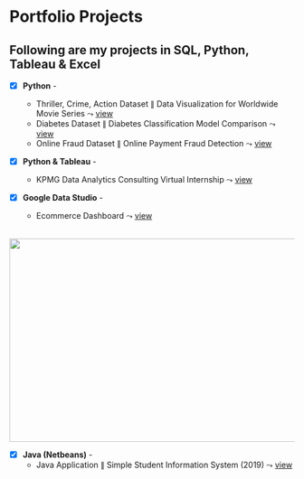 # Portfolio Projects
## Following are my projects in SQL, Python, Tableau & Excel

- [x] **Python** - 
    * Thriller, Crime, Action Dataset $\parallel$ Data Visualization for Worldwide Movie Series $\leadsto$ [view](https://github.com/seuwenfei/Data-visualization-for-worldwide-movie-series)
    * Diabetes Dataset $\parallel$ Diabetes Classification Model Comparison $\leadsto$ [view](https://github.com/seuwenfei/Diabetes-classification-model-comparison)
    * Online Fraud Dataset $\parallel$ Online Payment Fraud Detection $\leadsto$ [view](https://github.com/seuwenfei/Online-payment-fraud-detection/blob/main/online-payment-fraud-detection.ipynb)
    
- [x] **Python & Tableau** - 
    * KPMG Data Analytics Consulting Virtual Internship $\leadsto$ [view](https://github.com/seuwenfei/KPMG_Virtual_Internship)


- [x] **Google Data Studio** - 
    * Ecommerce Dashboard $\leadsto$ [view](https://datastudio.google.com/reporting/95a3a789-6bcd-472a-859f-e880cb1b9255)
 
&emsp;&emsp;&emsp;&emsp;&ensp;<img src="https://user-images.githubusercontent.com/118715799/211293796-cd14a0f5-2ebd-4a1f-b172-471ac2871cbc.png" width="510" height="360" />

- [x] **Java (Netbeans)** - 
    * Java Application $\parallel$ Simple Student Information System (2019) $\leadsto$ [view](https://github.com/seuwenfei/Java-application-simple-info-system)
